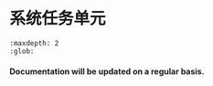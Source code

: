 # 系统任务单元

```{toctree}
:maxdepth: 2
:glob:
```

#### Documentation will be updated on a regular basis. 

